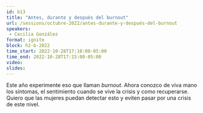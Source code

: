 ```yaml
---
id: b13
title: "Antes, durante y después del burnout"
url: /sessions/octubre-2022/antes-durante-y-después-del-burnout
speakers:
 - Cecilia González
format: ignite
block: h2-b-2022
time_start: 2022-10-28T17:10:00-05:00
time_end: 2022-10-28T17:15:00-05:00
video:
slides:
---
```


Este año experimente eso que llaman *burnout*. Ahora conozco de viva mano los síntomas, el sentimiento cuando se vive la crisis y como recuperarse. Quiero que las mujeres puedan detectar esto y eviten pasar por una crisis de este nivel.
